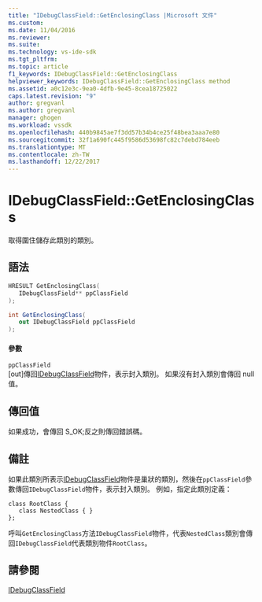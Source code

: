```yaml
---
title: "IDebugClassField::GetEnclosingClass |Microsoft 文件"
ms.custom: 
ms.date: 11/04/2016
ms.reviewer: 
ms.suite: 
ms.technology: vs-ide-sdk
ms.tgt_pltfrm: 
ms.topic: article
f1_keywords: IDebugClassField::GetEnclosingClass
helpviewer_keywords: IDebugClassField::GetEnclosingClass method
ms.assetid: a0c12e3c-9ea0-4dfb-9e45-8cea18725022
caps.latest.revision: "9"
author: gregvanl
ms.author: gregvanl
manager: ghogen
ms.workload: vssdk
ms.openlocfilehash: 440b9845ae7f3dd57b34b4ce25f48bea3aaa7e80
ms.sourcegitcommit: 32f1a690fc445f9586d53698fc82c7debd784eeb
ms.translationtype: MT
ms.contentlocale: zh-TW
ms.lasthandoff: 12/22/2017
---
```

# <a name="idebugclassfieldgetenclosingclass"></a>IDebugClassField::GetEnclosingClass
取得圍住儲存此類別的類別。  
  
## <a name="syntax"></a>語法  
  
```cpp  
HRESULT GetEnclosingClass(   
   IDebugClassField** ppClassField  
);  
```  
  
```csharp  
int GetEnclosingClass(  
   out IDebugClassField ppClassField  
);  
```  
  
#### <a name="parameters"></a>參數  
 `ppClassField`  
 [out]傳回[IDebugClassField](../../../extensibility/debugger/reference/idebugclassfield.md)物件，表示封入類別。 如果沒有封入類別會傳回 null 值。  
  
## <a name="return-value"></a>傳回值  
 如果成功，會傳回 S_OK;反之則傳回錯誤碼。  
  
## <a name="remarks"></a>備註  
 如果此類別所表示[IDebugClassField](../../../extensibility/debugger/reference/idebugclassfield.md)物件是巢狀的類別，然後在`ppClassField`參數傳回`IDebugClassField`物件，表示封入類別。 例如，指定此類別定義：  
  
```  
class RootClass {  
   class NestedClass { }  
};  
```  
  
 呼叫`GetEnclosingClass`方法`IDebugClassField`物件，代表`NestedClass`類別會傳回`IDebugClassField`代表類別物件`RootClass`。  
  
## <a name="see-also"></a>請參閱  
 [IDebugClassField](../../../extensibility/debugger/reference/idebugclassfield.md)